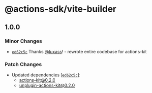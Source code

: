 # @actions-sdk/vite-builder

## 1.0.0

### Minor Changes

- [`ed62c5c`](https://github.com/luxass/actions-kit/commit/ed62c5c7755ae589636ba1aca5ac11896ca09283) Thanks [@luxass](https://github.com/luxass)! - rewrote entire codebase for actions-kit

### Patch Changes

- Updated dependencies [[`ed62c5c`](https://github.com/luxass/actions-kit/commit/ed62c5c7755ae589636ba1aca5ac11896ca09283)]:
  - actions-kit@0.2.0
  - unplugin-actions-kit@0.2.0
